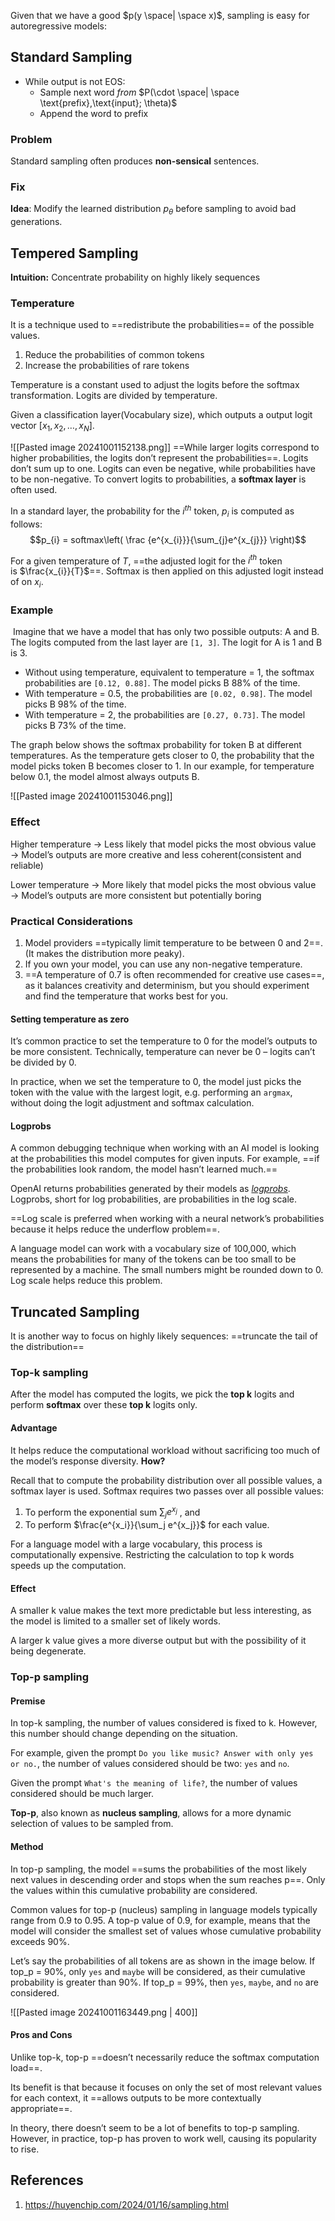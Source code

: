 
Given that we have a good $p(y \space| \space x)$, sampling is easy for autoregressive models:

## Standard Sampling
- While output is not EOS:
	- Sample next word _from_ $P(\cdot \space| \space \text{prefix},\text{input}; \theta)$
	- Append the word to prefix

### Problem
Standard sampling often produces **non-sensical** sentences. 

### Fix
**Idea**: Modify the learned distribution $p_θ$ before sampling to avoid bad generations.

## Tempered Sampling
**Intuition:** Concentrate probability on highly likely sequences

### Temperature
It is a technique used to ==redistribute the probabilities== of the possible values. 
1. Reduce the probabilities of common tokens
2. Increase the probabilities of rare tokens

Temperature is a constant used to adjust the logits before the softmax transformation. Logits are divided by temperature. 

Given a classification layer(Vocabulary size), which outputs a output logit vector $[x_{1}, x_{2}, \dots, x_{N}]$.

![[Pasted image 20241001152138.png]]
==While larger logits correspond to higher probabilities, the logits don’t represent the probabilities==. Logits don’t sum up to one. Logits can even be negative, while probabilities have to be non-negative. To convert logits to probabilities, a **softmax layer** is often used.

In a standard layer, the probability for the $i^{th}$ token, $p_i$ is computed as follows:
$$p_{i} = softmax\left( \frac {e^{x_{i}}}{\sum_{j}e^{x_{j}}} \right)$$

For a given temperature of $T$, ==the adjusted logit for the $i^{th}$ token is $\frac{x_{i}}{T}$==. Softmax is then applied on this adjusted logit instead of on $x_i$.
### Example
 Imagine that we have a model that has only two possible outputs: A and B. The logits computed from the last layer are `[1, 3]`. The logit for A is 1 and B is 3.

- Without using temperature, equivalent to temperature = 1, the softmax probabilities are `[0.12, 0.88]`. The model picks B 88% of the time.
- With temperature = 0.5, the probabilities are `[0.02, 0.98]`. The model picks B 98% of the time.
- With temperature = 2, the probabilities are `[0.27, 0.73]`. The model picks B 73% of the time.

The graph below shows the softmax probability for token B at different temperatures. As the temperature gets closer to 0, the probability that the model picks token B becomes closer to 1. In our example, for temperature below 0.1, the model almost always outputs B.


![[Pasted image 20241001153046.png]]
### Effect
Higher temperature → Less likely that model picks the most obvious value → Model’s outputs are more creative and less coherent(consistent and reliable)

Lower temperature → More likely that model picks the most obvious value → Model’s outputs are more consistent but potentially boring

### Practical Considerations
1. Model providers ==typically limit temperature to be between 0 and 2==. (It makes the distribution more peaky).
2. If you own your model, you can use any non-negative temperature.
3. ==A temperature of 0.7 is often recommended for creative use cases==, as it balances creativity and determinism, but you should experiment and find the temperature that works best for you.

#### Setting temperature as zero
It’s common practice to set the temperature to 0 for the model’s outputs to be more consistent. Technically, temperature can never be 0 – logits can’t be divided by 0. 

In practice, when we set the temperature to 0, the model just picks the token with the value with the largest logit, e.g. performing an `argmax`, without doing the logit adjustment and softmax calculation.

#### Logprobs
A common debugging technique when working with an AI model is looking at the probabilities this model computes for given inputs. For example, ==if the probabilities look random, the model hasn’t learned much.== 

OpenAI returns probabilities generated by their models as _[logprobs](https://cookbook.openai.com/examples/using_logprobs)_. Logprobs, short for log probabilities, are probabilities in the log scale. 

==Log scale is preferred when working with a neural network’s probabilities because it helps reduce the underflow problem==. 

A language model can work with a vocabulary size of 100,000, which means the probabilities for many of the tokens can be too small to be represented by a machine. The small numbers might be rounded down to 0. Log scale helps reduce this problem.

## Truncated Sampling
It is another way to focus on highly likely sequences: ==truncate the tail of the distribution==
### Top-k sampling
After the model has computed the logits, we pick the **top k** logits and perform **softmax** over these **top k** logits only. 

#### Advantage
It helps reduce the computational workload without sacrificing too much of the model’s response diversity. **How?**

Recall that to compute the probability distribution over all possible values, a softmax layer is used. Softmax requires two passes over all possible values: 
1. To perform the exponential sum $\sum_j e^{x_j}$ , and 
2. To perform $\frac{e^{x_i}}{\sum_j e^{x_j}}$ for each value. 

For a language model with a large vocabulary, this process is computationally expensive. Restricting the calculation to top k words speeds up the computation.
#### Effect
A smaller k value makes the text more predictable but less interesting, as the model is limited to a smaller set of likely words.

A larger k value gives a more diverse output but with the possibility of it being degenerate.

### Top-p sampling
#### Premise
In top-k sampling, the number of values considered is fixed to k. However, this number should change depending on the situation. 

For example, given the prompt `Do you like music? Answer with only yes or no.`, the number of values considered should be two: `yes` and `no`. 

Given the prompt `What's the meaning of life?`, the number of values considered should be much larger.

**Top-p**, also known as **nucleus sampling**, allows for a more dynamic selection of values to be sampled from. 

#### Method
In top-p sampling, the model ==sums the probabilities of the most likely next values in descending order and stops when the sum reaches p==. Only the values within this cumulative probability are considered.

Common values for top-p (nucleus) sampling in language models typically range from 0.9 to 0.95. A top-p value of 0.9, for example, means that the model will consider the smallest set of values whose cumulative probability exceeds 90%.

Let’s say the probabilities of all tokens are as shown in the image below. If top_p = 90%, only `yes` and `maybe` will be considered, as their cumulative probability is greater than 90%. If top_p = 99%, then `yes`, `maybe`, and `no` are considered.

![[Pasted image 20241001163449.png | 400]]
#### Pros and Cons
Unlike top-k, top-p ==doesn’t necessarily reduce the softmax computation load==.

Its benefit is that because it focuses on only the set of most relevant values for each context, it ==allows outputs to be more contextually appropriate==. 

In theory, there doesn’t seem to be a lot of benefits to top-p sampling. However, in practice, top-p has proven to work well, causing its popularity to rise.










## References
1. https://huyenchip.com/2024/01/16/sampling.html